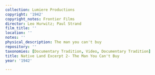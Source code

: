 ```yaml
---
collection: Lumiere Productions
copyright: '1942'
copyright_notes: Frontier Films
director: Leo Hurwitz; Paul Strand
film_title: ''
location: ''
notes: ''
physical_description: The man you can't buy
repository: ''
taxonomies: [Documentary Tradition, Video, Documentary Tradition]
title: Native Land Excerpt 2- The Man You Can't Buy
year: '1942'

---
```

